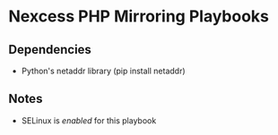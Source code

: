 Nexcess PHP Mirroring Playbooks
===============================

## Dependencies

- Python's netaddr library (pip install netaddr)

## Notes

- SELinux is *enabled* for this playbook